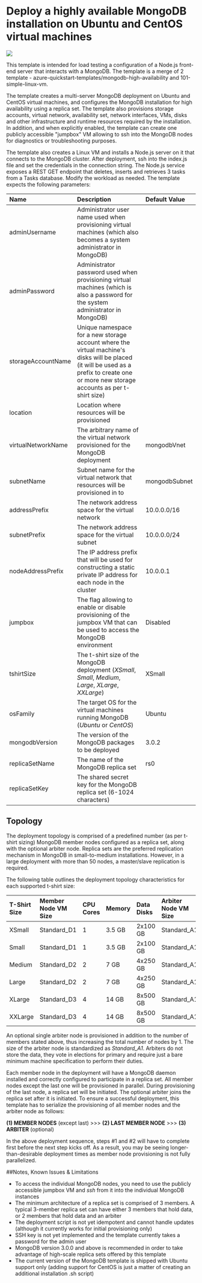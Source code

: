 # Deploy a highly available MongoDB installation on Ubuntu and CentOS virtual machines

<a href="https://portal.azure.com/#create/Microsoft.Template/uri/https%3A%2F%2Fraw.githubusercontent.com%2FOzGitele%2Fmmodeployment%2Fmaster%2Fazuredeploy.json" target="_blank">
    <img src="http://azuredeploy.net/deploybutton.png"/>
</a>

This template is intended for load testing a configuration of a Node.js front-end server that interacts with a MongoDB. The template is a merge
of 2 template - azure-quickstart-templates/mongodb-high-availability and 101-simple-linux-vm.

The template creates a multi-server MongoDB deployment on Ubuntu and CentOS virtual machines, and configures the MongoDB installation for high availability using a replica set.
The template also provisions storage accounts, virtual network, availability set, network interfaces, VMs, disks and other infrastructure and runtime resources required by the installation.
In addition, and when explicitly enabled, the template can create one publicly accessible "jumpbox" VM allowing to ssh into the MongoDB nodes for diagnostics or troubleshooting purposes.

The template also creates a Linux VM and installs a Node.js server on it that connects to the MongoDB cluster. After deployment, ssh into the index.js file and set the 
credentials in the connection string.
The Node.js service exposes a REST GET endpoint that deletes, inserts and retrieves 3 tasks from a Tasks database. Modify the workload as needed.
The template expects the following parameters:

| Name   | Description | Default Value |
|:--- |:---|:---|
| adminUsername  | Administrator user name used when provisioning virtual machines (which also becomes a system administrator in MongoDB) | |
| adminPassword  | Administrator password used when provisioning virtual machines (which is also a password for the system administrator in MongoDB) | |
| storageAccountName | Unique namespace for a new storage account where the virtual machine's disks will be placed (it will be used as a prefix to create one or more new storage accounts as per t-shirt size) | |
| location | Location where resources will be provisioned | |
| virtualNetworkName | The arbitrary name of the virtual network provisioned for the MongoDB deployment | mongodbVnet |
| subnetName | Subnet name for the virtual network that resources will be provisioned in to | mongodbSubnet |
| addressPrefix | The network address space for the virtual network | 10.0.0.0/16 |
| subnetPrefix | The network address space for the virtual subnet | 10.0.0.0/24 |
| nodeAddressPrefix | The IP address prefix that will be used for constructing a static private IP address for each node in the cluster | 10.0.0.1 |
| jumpbox | The flag allowing to enable or disable provisioning of the jumpbox VM that can be used to access the MongoDB environment | Disabled | 
| tshirtSize | The t-shirt size of the MongoDB deployment (_XSmall_, _Small_, _Medium_, _Large_, _XLarge_, _XXLarge_) | XSmall |
| osFamily | The target OS for the virtual machines running MongoDB (_Ubuntu_ or _CentOS_) | Ubuntu |
| mongodbVersion | The version of the MongoDB packages to be deployed | 3.0.2 |
| replicaSetName | The name of the MongoDB replica set | rs0 |
| replicaSetKey | The shared secret key for the MongoDB replica set (6-1024 characters) |||

Topology
--------

The deployment topology is comprised of a predefined number (as per t-shirt sizing) MongoDB member nodes configured as a replica set, along with the optional
arbiter node. Replica sets are the preferred replication mechanism in MongoDB in small-to-medium installations. However, in a large deployment 
with more than 50 nodes, a master/slave replication is required. 

The following table outlines the deployment topology characteristics for each supported t-shirt size:

| T-Shirt Size | Member Node VM Size | CPU Cores | Memory | Data Disks | Arbiter Node VM Size | # of Members | Arbiter | # of Storage Accounts |
|:--- |:---|:---|:---|:---|:---|:---|:---|:---|
| XSmall | Standard_D1 | 1 | 3.5 GB | 2x100 GB | Standard_A1 | 2 | Yes | 1 |
| Small | Standard_D1 | 1 | 3.5 GB | 2x100 GB | Standard_A1 | 3 | No | 1 |
| Medium | Standard_D2 | 2 | 7 GB | 4x250 GB | Standard_A1 | 4 | Yes | 2 |
| Large | Standard_D2 | 2 | 7 GB | 4x250 GB | Standard_A1 | 8 | Yes | 4 |
| XLarge | Standard_D3 | 4 | 14 GB | 8x500 GB | Standard_A1 | 8 | Yes | 4 |
| XXLarge | Standard_D3 | 4 | 14 GB | 8x500 GB | Standard_A1 | 16 | No | 8 |

An optional single arbiter node is provisioned in addition to the number of members stated above, thus increasing the total number of nodes by 1.
The size of the arbiter node is standardized as _Standard_A1_. Arbiters do not store the data, they vote in elections for primary and require just a bare minimum machine specification to perform their duties.

Each member node in the deployment will have a MongoDB daemon installed and correctly configured to participate in a replica set. All member nodes except the last one will be provisioned in parallel. During provisioning of the last node, a replica set will be initiated.
The optional arbiter joins the replica set after it is initiated. To ensure a successful deployment, this template has to serialize the provisioning of all member nodes and the arbiter node as follows:

__(1) MEMBER NODES__ (except last) >>> __(2) LAST MEMBER NODE__ >>> __(3) ARBITER__ (optional)

In the above deployment sequence, steps #1 and #2 will have to complete first before the next step kicks off. As a result, you may be seeing longer-than-desirable deployment times as member node provisioning is not fully parallelized.

##Notes, Known Issues & Limitations
- To access the individual MongoDB nodes, you need to use the publicly accessible jumpbox VM and _ssh_ from it into the individual MongoDB instances
- The minimum architecture of a replica set is comprised of 3 members. A typical 3-member replica set can have either 3 members that hold data, or 2 members that hold data and an arbiter
- The deployment script is not yet idempotent and cannot handle updates (although it currently works for initial provisioning only)
- SSH key is not yet implemented and the template currently takes a password for the admin user
- MongoDB version 3.0.0 and above is recommended in order to take advantage of high-scale replica sets offered by this template
- The current version of the MongoDB template is shipped with Ubuntu support only (adding support for CentOS is just a matter of creating an additional installation .sh script)